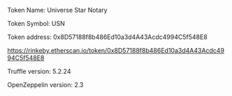 
Token Name: Universe Star Notary

Token Symbol: USN

Token address: 0x8D57188f8b486Ed10a3d4A43Acdc4994C5f548E8

https://rinkeby.etherscan.io/token/0x8D57188f8b486Ed10a3d4A43Acdc4994C5f548E8

Truffle version: 5.2.24

OpenZeppelin version: 2.3





